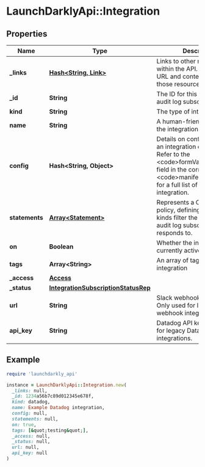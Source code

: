 # LaunchDarklyApi::Integration

## Properties

| Name | Type | Description | Notes |
| ---- | ---- | ----------- | ----- |
| **_links** | [**Hash&lt;String, Link&gt;**](Link.md) | Links to other resources within the API. Includes the URL and content type of those resources. | [optional] |
| **_id** | **String** | The ID for this integration audit log subscription | [optional] |
| **kind** | **String** | The type of integration | [optional] |
| **name** | **String** | A human-friendly name for the integration | [optional] |
| **config** | **Hash&lt;String, Object&gt;** | Details on configuration for an integration of this type. Refer to the &lt;code&gt;formVariables&lt;/code&gt; field in the corresponding &lt;code&gt;manifest.json&lt;/code&gt; for a full list of fields for each integration. | [optional] |
| **statements** | [**Array&lt;Statement&gt;**](Statement.md) | Represents a Custom role policy, defining a resource kinds filter the integration audit log subscription responds to. | [optional] |
| **on** | **Boolean** | Whether the integration is currently active | [optional] |
| **tags** | **Array&lt;String&gt;** | An array of tags for this integration | [optional] |
| **_access** | [**Access**](Access.md) |  | [optional] |
| **_status** | [**IntegrationSubscriptionStatusRep**](IntegrationSubscriptionStatusRep.md) |  | [optional] |
| **url** | **String** | Slack webhook receiver URL. Only used for legacy Slack webhook integrations. | [optional] |
| **api_key** | **String** | Datadog API key. Only used for legacy Datadog webhook integrations. | [optional] |

## Example

```ruby
require 'launchdarkly_api'

instance = LaunchDarklyApi::Integration.new(
  _links: null,
  _id: 1234a56b7c89d012345e678f,
  kind: datadog,
  name: Example Datadog integration,
  config: null,
  statements: null,
  on: true,
  tags: [&quot;testing&quot;],
  _access: null,
  _status: null,
  url: null,
  api_key: null
)
```

